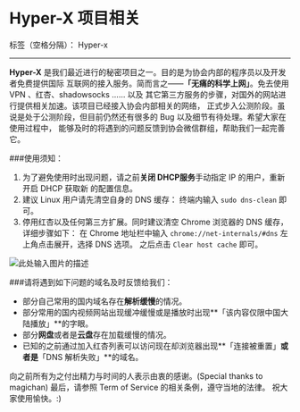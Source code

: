 ﻿# Hyper-X 项目相关

标签（空格分隔）： Hyper-x

---
**Hyper-X** 是我们最近进行的秘密项目之一。目的是为协会内部的程序员以及开发者免费提供国际
互联网的接入服务。简而言之——**「无痛的科学上网」**。免去使用 VPN 、红杏、shadowsocks …… 以及
其它第三方服务的步骤，对国外的网站进行提供相关加速。该项目已经接入协会内部相关的网络，
正式步入公测阶段。虽说是处于公测阶段，但目前仍然还有很多的 Bug 以及细节有待处理。希望大家在使用过程中，
能够及时的将遇到的问题反馈到协会微信群组，帮助我们一起完善它。

###使用须知：

 1. 为了避免使用时出现问题，请之前**关闭 DHCP服务**手动指定 IP 的用户，重新开启 DHCP 获取新 的配置信息。
 2. 建议 Linux 用户请先清空自身的 DNS 缓存： 终端内输入 `sudo dns-clean` 即可。
 3. 停用红杏以及任何第三方扩展。同时建议清空 Chrome 浏览器的 DNS 缓存，详细步骤如下：
在 Chrome 地址栏中输入 `chrome://net-internals/#dns` 左上角点击展开，选择 DNS 选项。
之后点击 `Clear host cache` 即可。

![此处输入图片的描述][1]


###请将遇到如下问题的域名及时反馈给我们：

 - 部分自己常用的国内域名存在**解析缓慢**的情况。 
 - 部分常用的国内视频网站出现缓冲缓慢或是播放时出现**「该内容仅限中国大陆播放」**的字眼。
 - 部分**网盘**或者是**云盘**存在加载缓慢的情况。
 - 已知的之前通过加入红杏列表可以访问现在却浏览器出现**「连接被重置」**或者是**「DNS 解析失败」**的域名。

向之前所有为之付出精力与时间的人表示由衷的感谢。(Special thanks to magichan)
最后，请参照 Term of Service 的相关条例，遵守当地的法律。
祝大家使用愉快。:)


  [1]: http://share.idaxiang.org/notes/NtRldhllFFpxNJBp/20150904/VJd9td11hlVt1p1Jhd1hp9dRh1ZBJZBRJhlVdtpB9BlVddZpR9ZhpVJlllNZBB1B/images/760034d3fa019ac5f517a7a53f4747c6.jpg